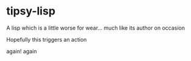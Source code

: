 # tipsy-lisp
A lisp which is a little worse for wear... much like its author on occasion

Hopefully this triggers an action

again!
again
